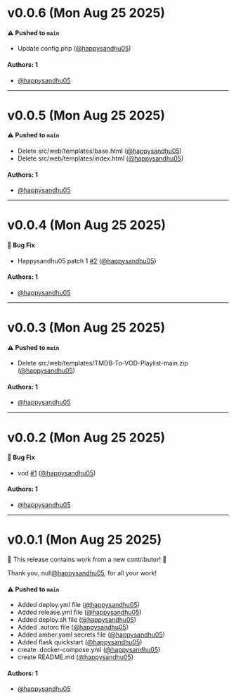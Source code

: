 # v0.0.6 (Mon Aug 25 2025)

#### ⚠️ Pushed to `main`

- Update config.php ([@happysandhu05](https://github.com/happysandhu05))

#### Authors: 1

- [@happysandhu05](https://github.com/happysandhu05)

---

# v0.0.5 (Mon Aug 25 2025)

#### ⚠️ Pushed to `main`

- Delete src/web/templates/base.html ([@happysandhu05](https://github.com/happysandhu05))
- Delete src/web/templates/index.html ([@happysandhu05](https://github.com/happysandhu05))

#### Authors: 1

- [@happysandhu05](https://github.com/happysandhu05)

---

# v0.0.4 (Mon Aug 25 2025)

#### 🐛 Bug Fix

- Happysandhu05 patch 1 [#2](https://github.com/happysandhu05/container-9qk3lcu/pull/2) ([@happysandhu05](https://github.com/happysandhu05))

#### Authors: 1

- [@happysandhu05](https://github.com/happysandhu05)

---

# v0.0.3 (Mon Aug 25 2025)

#### ⚠️ Pushed to `main`

- Delete src/web/templates/TMDB-To-VOD-Playlist-main.zip ([@happysandhu05](https://github.com/happysandhu05))

#### Authors: 1

- [@happysandhu05](https://github.com/happysandhu05)

---

# v0.0.2 (Mon Aug 25 2025)

#### 🐛 Bug Fix

- vod [#1](https://github.com/happysandhu05/container-9qk3lcu/pull/1) ([@happysandhu05](https://github.com/happysandhu05))

#### Authors: 1

- [@happysandhu05](https://github.com/happysandhu05)

---

# v0.0.1 (Mon Aug 25 2025)

:tada: This release contains work from a new contributor! :tada:

Thank you, null[@happysandhu05](https://github.com/happysandhu05), for all your work!

#### ⚠️ Pushed to `main`

- Added deploy.yml file ([@happysandhu05](https://github.com/happysandhu05))
- Added release.yml file ([@happysandhu05](https://github.com/happysandhu05))
- Added deploy.sh file ([@happysandhu05](https://github.com/happysandhu05))
- Added .autorc file ([@happysandhu05](https://github.com/happysandhu05))
- Added amber.yaml secrets file ([@happysandhu05](https://github.com/happysandhu05))
- Added flask quickstart ([@happysandhu05](https://github.com/happysandhu05))
- create .docker-compose.yml ([@happysandhu05](https://github.com/happysandhu05))
- create README.md ([@happysandhu05](https://github.com/happysandhu05))

#### Authors: 1

- [@happysandhu05](https://github.com/happysandhu05)
